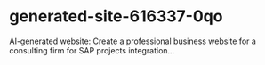 # generated-site-616337-0qo
AI-generated website: Create a professional business website for a consulting firm for SAP projects integration...
